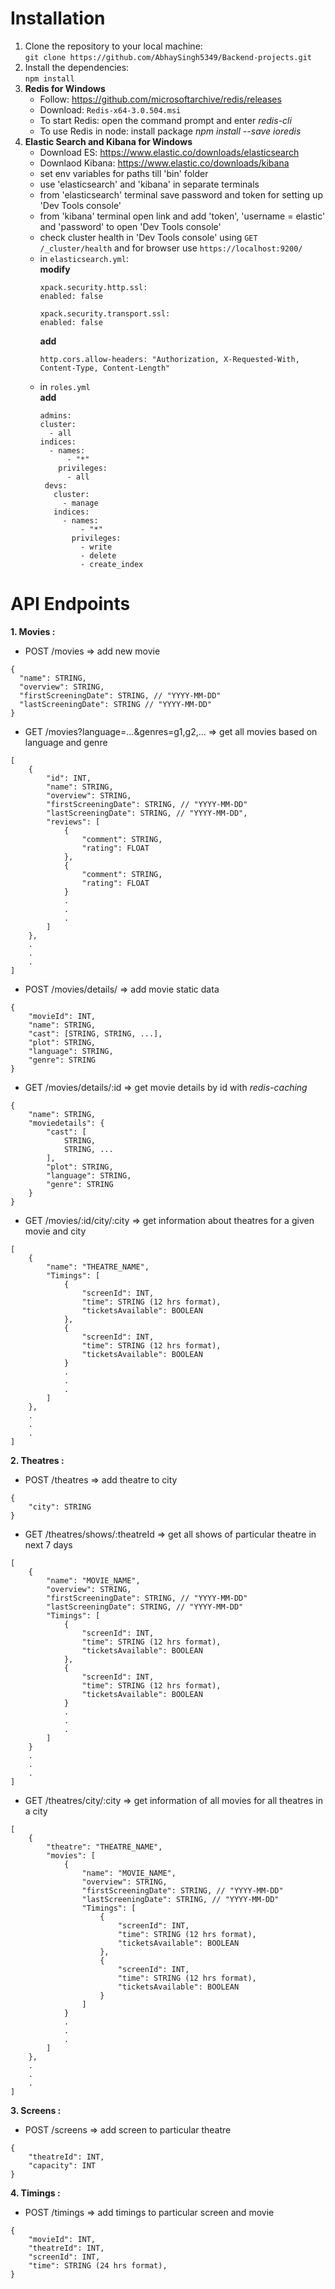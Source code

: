 # Installation
1. Clone the repository to your local machine:<br />
   ```git clone https://github.com/AbhaySingh5349/Backend-projects.git```
2. Install the dependencies:<br />
   ```npm install```
3. **Redis for Windows**<br />
   * Follow: https://github.com/microsoftarchive/redis/releases<br />
   * Download: ```Redis-x64-3.0.504.msi```<br />
   * To start Redis: open the command prompt and enter *redis-cli*<br />
   * To use Redis in node: install package *npm install --save ioredis*
4. **Elastic Search and Kibana for Windows**<br />
   * Download ES: https://www.elastic.co/downloads/elasticsearch<br />
   * Downlaod Kibana: https://www.elastic.co/downloads/kibana<br />
   * set env variables for paths till 'bin' folder<br />
   * use 'elasticsearch' and 'kibana' in separate terminals<br />
   * from 'elasticsearch' terminal save password and token for setting up 'Dev Tools console'<br />
   * from 'kibana' terminal open link and add 'token', 'username = elastic' and 'password' to open 'Dev Tools console'<br />
   * check cluster health in 'Dev Tools console' using ``` GET /_cluster/health ``` and for browser use ```https://localhost:9200/```
   * in ```elasticsearch.yml```:<br />
     **modify**
     ```
     xpack.security.http.ssl:
     enabled: false

     xpack.security.transport.ssl:
     enabled: false
     ```
     **add**<br />
     ```
     http.cors.allow-headers: "Authorization, X-Requested-With, Content-Type, Content-Length"
     ```
   * in ```roles.yml``` <br />
     **add**
     ```
     admins:
     cluster:
       - all
     indices:
       - names:
           - "*"
         privileges:
           - all
      devs:
        cluster:
          - manage
        indices:
          - names:
              - "*"
            privileges:
              - write
              - delete
              - create_index
     ```

# API Endpoints
**1. Movies :**
   
  * POST /movies => add new movie
```
{
  "name": STRING,
  "overview": STRING,
  "firstScreeningDate": STRING, // "YYYY-MM-DD"
  "lastScreeningDate": STRING // "YYYY-MM-DD"
}
```
   * GET /movies?language=...&genres=g1,g2,... => get all movies based on language and genre
```
[
    {
        "id": INT,
        "name": STRING,
        "overview": STRING,
        "firstScreeningDate": STRING, // "YYYY-MM-DD"
        "lastScreeningDate": STRING, // "YYYY-MM-DD",
        "reviews": [
            {
                "comment": STRING,
                "rating": FLOAT
            },
            {
                "comment": STRING,
                "rating": FLOAT
            }
            .
            .
            .
        ]
    },
    .
    .
    .
]
```

   * POST /movies/details/ => add movie static data
```
{
    "movieId": INT,
    "name": STRING,
    "cast": [STRING, STRING, ...],
    "plot": STRING,
    "language": STRING,
    "genre": STRING
}
```

   * GET /movies/details/:id => get movie details by id with *redis-caching*
```
{
    "name": STRING,
    "moviedetails": {
        "cast": [
            STRING,
            STRING, ...
        ],
        "plot": STRING,
        "language": STRING,
        "genre": STRING
    }
}
```

   * GET /movies/:id/city/:city => get information about theatres for a given movie and city
```
[
    {
        "name": "THEATRE_NAME",
        "Timings": [
            {
                "screenId": INT,
                "time": STRING (12 hrs format),
                "ticketsAvailable": BOOLEAN
            },
            {
                "screenId": INT,
                "time": STRING (12 hrs format),
                "ticketsAvailable": BOOLEAN
            }
            .
            .
            .
        ]
    },
    .
    .
    .
]
```

**2. Theatres :**
   * POST /theatres => add theatre to city
```
{
    "city": STRING
}
```
   * GET /theatres/shows/:theatreId => get all shows of particular theatre in next 7 days
```
[
    {
        "name": "MOVIE_NAME",
        "overview": STRING,
        "firstScreeningDate": STRING, // "YYYY-MM-DD"
        "lastScreeningDate": STRING, // "YYYY-MM-DD"
        "Timings": [
            {
                "screenId": INT,
                "time": STRING (12 hrs format),
                "ticketsAvailable": BOOLEAN
            },
            {
                "screenId": INT,
                "time": STRING (12 hrs format),
                "ticketsAvailable": BOOLEAN
            }
            .
            .
            .
        ]
    }
    .
    .
    .
]
```
   * GET /theatres/city/:city => get information of all movies for all theatres in a city
```
[
    {
        "theatre": "THEATRE_NAME",
        "movies": [
            {
                "name": "MOVIE_NAME",
                "overview": STRING,
                "firstScreeningDate": STRING, // "YYYY-MM-DD"
                "lastScreeningDate": STRING, // "YYYY-MM-DD"
                "Timings": [
                    {
                        "screenId": INT,
                        "time": STRING (12 hrs format),
                        "ticketsAvailable": BOOLEAN
                    },
                    {
                        "screenId": INT,
                        "time": STRING (12 hrs format),
                        "ticketsAvailable": BOOLEAN
                    }
                ]
            }
            .
            .
            .
        ]
    },
    .
    .
    .
]
```

**3. Screens :**
  * POST /screens => add screen to particular theatre
```
{
    "theatreId": INT,
    "capacity": INT
}
```

**4. Timings :**
   * POST /timings => add timings to particular screen and movie
```
{
    "movieId": INT,
    "theatreId": INT,
    "screenId": INT,
    "time": STRING (24 hrs format),
}
```








